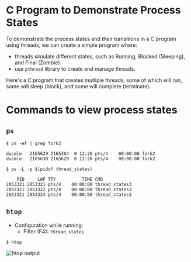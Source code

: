 C Program to Demonstrate Process States
============================================
To demonstrate the process states and their transitions in a C program using threads, we can create a simple program where:
- threads simulate different states, such as Running, Blocked (Sleeping), and Final (Zombie)
- use `pthread` library to create and manage threads.


Here's a C program that creates multiple threads, some of which will run, some will sleep (block), and some will complete (terminate).


# Commands to view process states


## `ps`

```
$ ps -ef | grep fork2

ducmle   2165629 2165304  0 12:20 pts/4    00:00:00 fork2
ducmle   2165630 2165629  0 12:20 pts/4    00:00:00 fork2

```

```
$ ps -L -p $(pidof thread_states)

    PID     LWP TTY          TIME CMD
2053321 2053321 pts/4    00:00:00 thread_states3
2053321 2053322 pts/4    00:00:00 thread_states3
2053321 2053324 pts/4    00:00:00 thread_states3
```

## `htop`
- Configuration while running: 
  - Filter (F4): `thread_states`

```
$ htop
```

![`htop` output](images/htop.png)